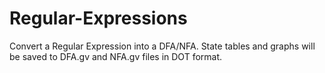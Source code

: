 # Regular-Expressions

Convert a Regular Expression into a DFA/NFA.
State tables and graphs will be saved to DFA.gv and NFA.gv files in DOT format.
